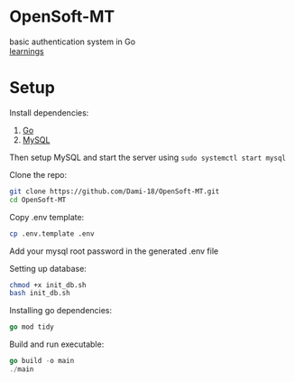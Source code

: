 # OpenSoft-MT
basic authentication system in Go<br>
[learnings](https://shell-wren-fa3.notion.site/open-soft-MT-backend-1a2fb0ef406f80b1a715f5bff8818fcb?pvs=4)<br>

# Setup
Install dependencies:<br>
1. [Go](https://go.dev/doc/install)
2. [MySQL](https://dev.mysql.com/doc/mysql-installation-excerpt/5.7/en/)

Then setup MySQL and start the server using `sudo systemctl start mysql`<br>

Clone the repo:
```bash
git clone https://github.com/Dami-18/OpenSoft-MT.git
cd OpenSoft-MT
```

Copy .env template:
```bash
cp .env.template .env
```
Add your mysql root password in the generated .env file

Setting up database:
```bash
chmod +x init_db.sh
bash init_db.sh
```

Installing go dependencies:
```go
go mod tidy
```

Build and run executable:
```go
go build -o main
./main
```

